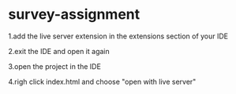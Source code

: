 # survey-assignment

1.add the live server extension in the extensions section of your IDE

2.exit the IDE and open it again

3.open the project in the IDE

4.righ click index.html and choose "open with live server"
